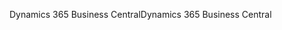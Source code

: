<span data-ttu-id="bea3e-101">Dynamics 365 Business Central</span><span class="sxs-lookup"><span data-stu-id="bea3e-101">Dynamics 365 Business Central</span></span>
